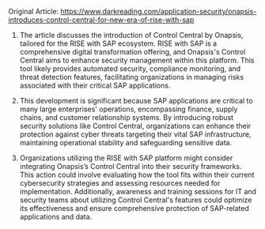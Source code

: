 Original Article: https://www.darkreading.com/application-security/onapsis-introduces-control-central-for-new-era-of-rise-with-sap

1) The article discusses the introduction of Control Central by Onapsis, tailored for the RISE with SAP ecosystem. RISE with SAP is a comprehensive digital transformation offering, and Onapsis's Control Central aims to enhance security management within this platform. This tool likely provides automated security, compliance monitoring, and threat detection features, facilitating organizations in managing risks associated with their critical SAP applications.

2) This development is significant because SAP applications are critical to many large enterprises' operations, encompassing finance, supply chains, and customer relationship systems. By introducing robust security solutions like Control Central, organizations can enhance their protection against cyber threats targeting their vital SAP infrastructure, maintaining operational stability and safeguarding sensitive data.

3) Organizations utilizing the RISE with SAP platform might consider integrating Onapsis’s Control Central into their security frameworks. This action could involve evaluating how the tool fits within their current cybersecurity strategies and assessing resources needed for implementation. Additionally, awareness and training sessions for IT and security teams about utilizing Control Central's features could optimize its effectiveness and ensure comprehensive protection of SAP-related applications and data.